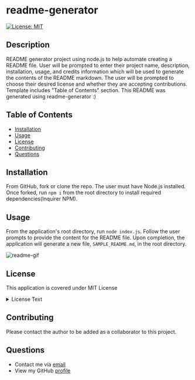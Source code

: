 # readme-generator

  [![License: MIT](https://img.shields.io/badge/License-MIT-yellow.svg)](https://opensource.org/licenses/MIT)

  ## Description
  README generator project using node.js to help automate creating a README file. User will be prompted to enter their project name, description, installation, usage, and credits information which will be used to generate the contents of the README markdown. The user will be prompted to choose their desired license and whether they are accepting contributions. Template includes "Table of Contents" section. This README was generated using readme-generator :) 

  ## Table of Contents
  * [Installation](#Installation)
  * [Usage](#Usage)
  * [License](#license)
  * [Contributing](#Contributing)
  * [Questions](#Questions)

  ## Installation
  From GitHub, fork or clone the repo. The user must have Node.js installed. Once forked, run `npm i` from the root directory to install required dependencies(Inquirer NPM).

  ## Usage
  From the application's root directory, run `node index.js`. Follow the user prompts to provide the content for the README file. Upon completion, the application will generate a new file, `SAMPLE_README.md`, in the root directory.

  ![readme-gif](./assets/images/readme-generator-usage.gif)
  
  ## License
  This application is covered under MIT License
  <details>
    <summary>
      License Text
    </summary> 
 
  Copyright (c) 2022 test User
  Permission is hereby granted, free of charge, to any person obtaining a copy
  of this software and associated documentation files (the "Software"), to deal
  in the Software without restriction, including without limitation the rights
  to use, copy, modify, merge, publish, distribute, sublicense, and/or sell
  copies of the Software, and to permit persons to whom the Software is
  furnished to do so, subject to the following conditions:
        
  The above copyright notice and this permission notice shall be included in all
  copies or substantial portions of the Software.
        
  THE SOFTWARE IS PROVIDED "AS IS", WITHOUT WARRANTY OF ANY KIND, EXPRESS OR
  IMPLIED, INCLUDING BUT NOT LIMITED TO THE WARRANTIES OF MERCHANTABILITY,
  FITNESS FOR A PARTICULAR PURPOSE AND NONINFRINGEMENT. IN NO EVENT SHALL THE
  AUTHORS OR COPYRIGHT HOLDERS BE LIABLE FOR ANY CLAIM, DAMAGES OR OTHER
  LIABILITY, WHETHER IN AN ACTION OF CONTRACT, TORT OR OTHERWISE, ARISING FROM,
  OUT OF OR IN CONNECTION WITH THE SOFTWARE OR THE USE OR OTHER DEALINGS IN THE
  SOFTWARE.

  </details>
  

  ## Contributing
  Please contact the author to be added as a collaborator to this project.

  ## Questions
  * Contact me via [email](mailto:test@gmail.com)
  * View my GitHub [profile](http://www.github.com/undefined)

